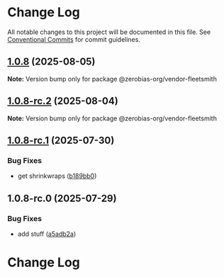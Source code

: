 # Change Log

All notable changes to this project will be documented in this file.
See [Conventional Commits](https://conventionalcommits.org) for commit guidelines.

## [1.0.8](https://github.com/zerobias-org/vendor/compare/@zerobias-org/vendor-fleetsmith@1.0.8-rc.2...@zerobias-org/vendor-fleetsmith@1.0.8) (2025-08-05)

**Note:** Version bump only for package @zerobias-org/vendor-fleetsmith





## [1.0.8-rc.2](https://github.com/zerobias-org/vendor/compare/@zerobias-org/vendor-fleetsmith@1.0.8-rc.1...@zerobias-org/vendor-fleetsmith@1.0.8-rc.2) (2025-08-04)

**Note:** Version bump only for package @zerobias-org/vendor-fleetsmith





## [1.0.8-rc.1](https://github.com/zerobias-org/vendor/compare/@zerobias-org/vendor-fleetsmith@1.0.8-rc.0...@zerobias-org/vendor-fleetsmith@1.0.8-rc.1) (2025-07-30)


### Bug Fixes

* get shrinkwraps ([b189bb0](https://github.com/zerobias-org/vendor/commit/b189bb0cf53ad66427530ccc0eab7824527942d3))





## 1.0.8-rc.0 (2025-07-29)


### Bug Fixes

* add stuff ([a5adb2a](https://github.com/zerobias-org/vendor/commit/a5adb2aecd0670c42e9077affecb6a047bf30fc6))





# Change Log
